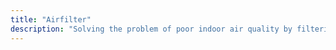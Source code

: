 ```yaml
---
title: "Airfilter"
description: "Solving the problem of poor indoor air quality by filtering the air"
---
```

